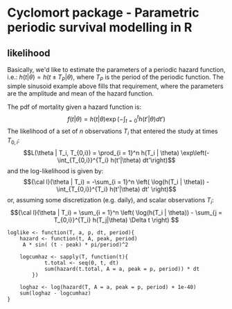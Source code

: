 # Cyclomort package - Parametric periodic survival modelling in R

## likelihood

Basically, we'd like to estimate the parameters of a periodic hazard function, i.e.:
$h(t|\theta) = h(t \pm T_P | \theta)$, where $T_P$ is the period of the periodic function.  The simple sinusoid example above fills that requirement, where the parameters are the amplitude and mean of the hazard function. 

The pdf of mortality given a hazard function is:
$$f(t|\theta) = h(t|\theta) \exp(-\int_{t=0}^t h(t'|\theta) dt') $$
The likelihood of a set of $n$ observations $T_i$ that entered the study at times $T_{0,i}$:
$$L(\theta | T_i, T_{0,i}) = \prod_{i = 1}^n h(T_i | \theta) \exp\left(-\int_{T_{0,i}}^{T_i} h(t'|\theta) dt'\right)$$
and the log-likelihood is given by:
$${\cal l}(\theta | T_i) = -\sum_{i = 1}^n \left( \log(h(T_i | \theta)) - \int_{T_{0,i}}^{T_i}  h(t'|\theta) dt' \right)$$
or, assuming some discretization (e.g. daily), and scalar observations $T_i$:
$${\cal l}(\theta | T_i) = \sum_{i = 1}^n \left( \log(h(T_i | \theta)) - \sum_{j = T_{0,i}}^{T_i} h(T_j|\theta) \Delta t \right) $$

```{r}
loglike <- function(T, a, p, dt, period){
	hazard <- function(t, A, peak, period)
	 A * sin( (t - peak) * pi/period)^2

	logcumhaz <- sapply(T, function(t){
			t.total <- seq(0, t, dt)
			sum(hazard(t.total, A = a, peak = p, period)) * dt
		})
	
	loghaz <- log(hazard(T, A = a, peak = p, period) + 1e-40)
	sum(loghaz - logcumhaz)
}
```
